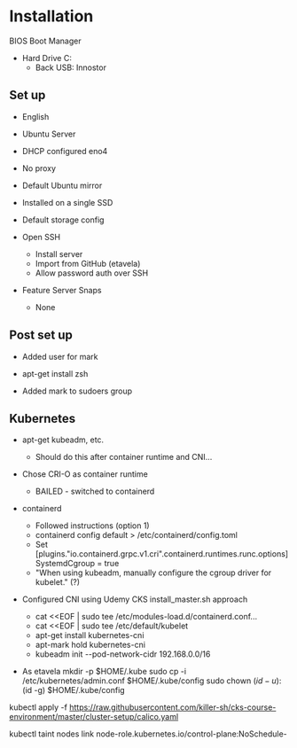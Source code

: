 # Installation

BIOS Boot Manager

* Hard Drive C:
  * Back USB: Innostor

## Set up

* English

* Ubuntu Server

* DHCP configured eno4

* No proxy

* Default Ubuntu mirror

* Installed on a single SSD

* Default storage config

* Open SSH
  * Install server
  * Import from GitHub (etavela)
  * Allow password auth over SSH

* Feature Server Snaps
  * None

## Post set up

* Added user for mark

* apt-get install zsh

* Added mark to sudoers group

## Kubernetes

* apt-get kubeadm, etc.
  * Should do this after container runtime and CNI...

* Chose CRI-O as container runtime
  * BAILED - switched to containerd

* containerd
  * Followed instructions (option 1)
  * containerd config default > /etc/containerd/config.toml
  * Set [plugins."io.containerd.grpc.v1.cri".containerd.runtimes.runc.options]
    SystemdCgroup = true
  * "When using kubeadm, manually configure the cgroup driver for kubelet." (?)

* Configured CNI using Udemy CKS install_master.sh approach
  * cat <<EOF | sudo tee /etc/modules-load.d/containerd.conf...
  * cat <<EOF | sudo tee /etc/default/kubelet
  * apt-get install kubernetes-cni
  * apt-mark hold kubernetes-cni
  * kubeadm init --pod-network-cidr 192.168.0.0/16

* As etavela
    mkdir -p $HOME/.kube
    sudo cp -i /etc/kubernetes/admin.conf $HOME/.kube/config
    sudo chown $(id -u):$(id -g) $HOME/.kube/config

kubectl apply -f https://raw.githubusercontent.com/killer-sh/cks-course-environment/master/cluster-setup/calico.yaml

kubectl taint nodes link node-role.kubernetes.io/control-plane:NoSchedule-
